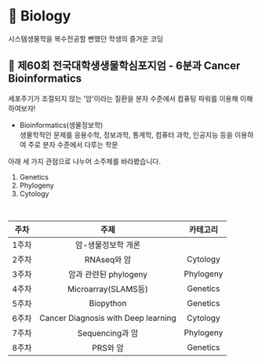 # :cactus: Biology
시스템생물학을 복수전공할 뻔했던 학생의 즐거운 코딩

## :microscope: 제60회 전국대학생생물학심포지엄 - 6분과 Cancer Bioinformatics
세포주기가 조절되지 않는 '암'이라는 질환을 분자 수준에서 컴퓨팅 파워를 이용해 이해하여보자!

- Bioinformatics(생물정보학)    
생물학적인 문제를 응용수학, 정보과학, 통계학, 컴퓨터 과학, 인공지능 등을 이용하여 주로 분자 수준에서 다루는 학문

아래 세 가지 관점으로 나누어 소주제를 바라봤습니다.
1. Genetics
2. Phylogeny
3. Cytology

<br>
   
|주차|주제|카테고리|
|:----:|:------------------:|:---------:|
|1주차|암-생물정보학 개론||
|2주차|RNAseq와 암|Cytology|
|3주차|암과 관련된 phylogeny|Phylogeny|
|4주차|Microarray(SLAMS등)|Genetics|
|5주차|Biopython|Genetics|
|6주차|Cancer Diagnosis with Deep learning|Cytology|
|7주차|Sequencing과 암|Phylogeny|
|8주차|PRS와 암|Genetics|
